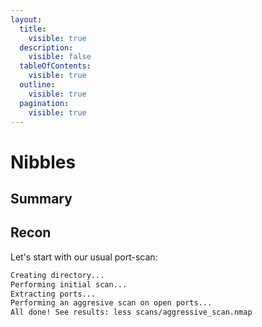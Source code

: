```yaml
---
layout:
  title:
    visible: true
  description:
    visible: false
  tableOfContents:
    visible: true
  outline:
    visible: true
  pagination:
    visible: true
---
```


# Nibbles

## Summary

## Recon

Let's start with our usual port-scan:

```bash
Creating directory...
Performing initial scan...
Extracting ports...
Performing an aggresive scan on open ports...
All done! See results: less scans/aggressive_scan.nmap
```
